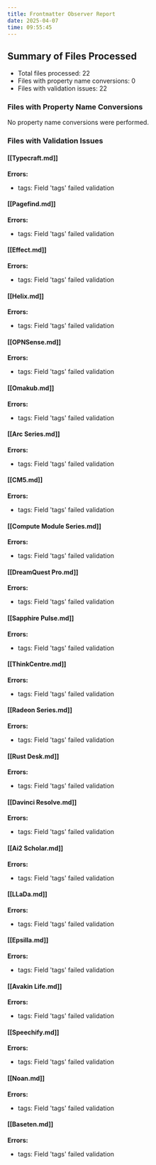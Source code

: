 ```yaml
---
title: Frontmatter Observer Report
date: 2025-04-07
time: 09:55:45
---
```


## Summary of Files Processed
- Total files processed: 22
- Files with property name conversions: 0
- Files with validation issues: 22

### Files with Property Name Conversions
No property name conversions were performed.

### Files with Validation Issues
#### [[Typecraft.md]]
**Errors:**
- tags: Field 'tags' failed validation

#### [[Pagefind.md]]
**Errors:**
- tags: Field 'tags' failed validation

#### [[Effect.md]]
**Errors:**
- tags: Field 'tags' failed validation

#### [[Helix.md]]
**Errors:**
- tags: Field 'tags' failed validation

#### [[OPNSense.md]]
**Errors:**
- tags: Field 'tags' failed validation

#### [[Omakub.md]]
**Errors:**
- tags: Field 'tags' failed validation

#### [[Arc Series.md]]
**Errors:**
- tags: Field 'tags' failed validation

#### [[CM5.md]]
**Errors:**
- tags: Field 'tags' failed validation

#### [[Compute Module Series.md]]
**Errors:**
- tags: Field 'tags' failed validation

#### [[DreamQuest Pro.md]]
**Errors:**
- tags: Field 'tags' failed validation

#### [[Sapphire Pulse.md]]
**Errors:**
- tags: Field 'tags' failed validation

#### [[ThinkCentre.md]]
**Errors:**
- tags: Field 'tags' failed validation

#### [[Radeon Series.md]]
**Errors:**
- tags: Field 'tags' failed validation

#### [[Rust Desk.md]]
**Errors:**
- tags: Field 'tags' failed validation

#### [[Davinci Resolve.md]]
**Errors:**
- tags: Field 'tags' failed validation

#### [[Ai2 Scholar.md]]
**Errors:**
- tags: Field 'tags' failed validation

#### [[LLaDa.md]]
**Errors:**
- tags: Field 'tags' failed validation

#### [[Epsilla.md]]
**Errors:**
- tags: Field 'tags' failed validation

#### [[Avakin Life.md]]
**Errors:**
- tags: Field 'tags' failed validation

#### [[Speechify.md]]
**Errors:**
- tags: Field 'tags' failed validation

#### [[Noan.md]]
**Errors:**
- tags: Field 'tags' failed validation

#### [[Baseten.md]]
**Errors:**
- tags: Field 'tags' failed validation


